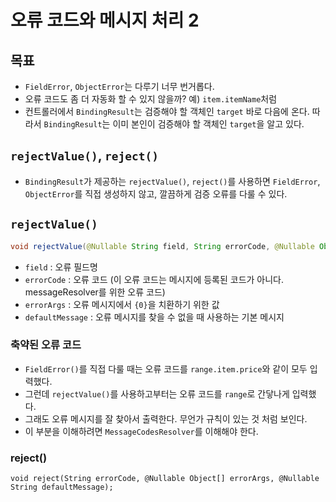 # 오류 코드와 메시지 처리 2
## 목표
- `FieldError`, `ObjectError`는 다루기 너무 번거롭다.
- 오류 코드도 좀 더 자동화 할 수 있지 않을까? 예) `item.itemName`처럼
- 컨트롤러에서 `BindingResult`는 검증해야 할 객체인 `target` 바로 다음에 온다. 
  따라서 `BindingResult`는 이미 본인이 검증해야 할 객체인 `target`을 알고 있다.

## `rejectValue()`, `reject()`
- `BindingResult`가 제공하는 `rejectValue()`, `reject()`를 사용하면 `FieldError`, 
  `ObjectError`를 직접 생성하지 않고, 깔끔하게 검증 오류를 다룰 수 있다.

## `rejectValue()`
```java
void rejectValue(@Nullable String field, String errorCode, @Nullable Object[] errorArgs, @Nullable String defaultMessage);
```
- `field` : 오류 필드명
- `errorCode` : 오류 코드 (이 오류 코드는 메시지에 등록된 코드가 아니다. messageResolver를 위한 오류 코드)
- `errorArgs` : 오류 메시지에서 `{0}`을 치환하기 위한 값
- `defaultMessage` : 오류 메시지를 찾을 수 없을 때 사용하는 기본 메시지

### 축약된 오류 코드
- `FieldError()`를 직접 다룰 때는 오류 코드를 `range.item.price`와 같이 모두 입력했다.
- 그런데 `rejectValue()`를 사용하고부터는 오류 코드를 `range`로 간닿나게 입력했다.
- 그래도 오류 메시지를 잘 찾아서 출력한다. 무언가 규칙이 있는 것 처럼 보인다.
- 이 부분을 이해하려면 `MessageCodesResolver`를 이해해야 한다.

### reject()
`void reject(String errorCode, @Nullable Object[] errorArgs, @Nullable String defaultMessage);`

